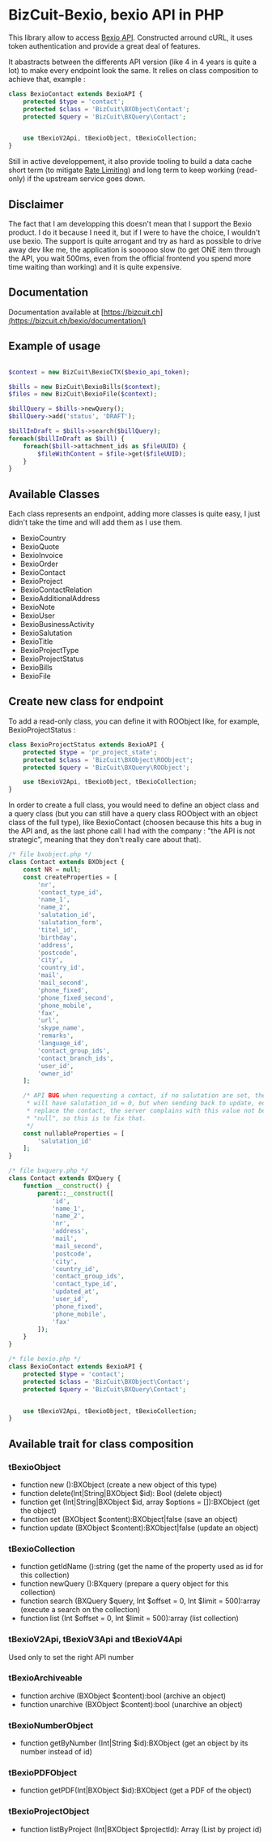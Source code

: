 # BizCuit-Bexio, bexio API in PHP

This library allow to access [Bexio API](https://docs.bexio.com/). Constructed
arround cURL, it uses token authentication and provide a great deal of features.

It abastracts between the differents API version (like 4 in 4 years is quite
a lot) to make every endpoint look the same. It relies on class composition to
achieve that, example :

```php
class BexioContact extends BexioAPI {
	protected $type = 'contact';
	protected $class = 'BizCuit\BXObject\Contact';
	protected $query = 'BizCuit\BXQuery\Contact';


	use tBexioV2Api, tBexioObject, tBexioCollection;
}
```

Still in active developpement, it also provide tooling to build a data cache
short term (to mitigate [Rate Limiting](https://docs.bexio.com/#section/API-basics/Rate-Limiting))
and long term to keep working (read-only) if the upstream service goes down.

## Disclaimer

The fact that I am developping this doesn't mean that I support the Bexio product. 
I do it because I need it, but if I were to have the choice, I wouldn't use bexio.
The support is quite arrogant and try as hard as possible to drive away dev like
me, the application is soooooo slow (to get ONE item through the API, you wait
500ms, even from the official frontend you spend more time waiting than 
working) and it is quite expensive.

## Documentation

Documentation available at [https://bizcuit.ch](https://bizcuit.ch/bexio/documentation/)

## Example of usage

```php

$context = new BizCuit\BexioCTX($bexio_api_token);

$bills = new BizCuit\BexioBills($context);
$files = new BizCuit\BexioFile($context);

$billQuery = $bills->newQuery();
$billQuery->add('status', 'DRAFT');

$billInDraft = $bills->search($billQuery);
foreach($billInDraft as $bill) {
    foreach($bill->attachment_ids as $fileUUID) {
        $fileWithContent = $file->get($fileUUID);
    }
}
```

## Available Classes

Each class represents an endpoint, adding more classes is quite easy, I just 
didn't take the time and will add them as I use them.

 - BexioCountry
 - BexioQuote
 - BexioInvoice
 - BexioOrder
 - BexioContact
 - BexioProject
 - BexioContactRelation
 - BexioAdditionalAddress
 - BexioNote
 - BexioUser
 - BexioBusinessActivity
 - BexioSalutation
 - BexioTitle
 - BexioProjectType
 - BexioProjectStatus
 - BexioBills
 - BexioFile

## Create new class for endpoint

To add a read-only class, you can define it with ROObject like, for example,
BexioProjectStatus :

```php
class BexioProjectStatus extends BexioAPI {
	protected $type = 'pr_project_state';
	protected $class = 'BizCuit\BXObject\ROObject';
	protected $query = 'BizCuit\BXQuery\ROObject';

	use tBexioV2Api, tBexioObject, tBexioCollection;
}
```
In order to create a full class, you would need to define an object class and 
a query class (but you can still have a query class ROObject with an object 
class of the full type), like BexioContact (choosen because this hits a bug in
the API and, as the last phone call I had with the company : "the API is not
strategic", meaning that they don't really care about that).

```php
/* file bxobject.php */
class Contact extends BXObject {
    const NR = null;
    const createProperties = [
        'nr',
        'contact_type_id',
        'name_1',
        'name_2',
        'salutation_id',
        'salutation_form',
        'titel_id',
        'birthday',
        'address',
        'postcode',
        'city',
        'country_id',
        'mail',
        'mail_second',
        'phone_fixed',
        'phone_fixed_second',
        'phone_mobile',
        'fax',
        'url',
        'skype_name',
        'remarks',
        'language_id',
        'contact_group_ids',
        'contact_branch_ids',
        'user_id',
        'owner_id'
    ];

    /* API BUG when requesting a contact, if no salutation are set, the result
     * will have salutation_id = 0, but when sending back to update, edit or
     * replace the contact, the server complains with this value not being to
     * "null", so this is to fix that.
     */
    const nullableProperties = [
        'salutation_id'
    ];
}

/* file bxquery.php */
class Contact extends BXQuery {
	function __construct() {
		parent::__construct([
			'id',
			'name_1',
			'name_2',
			'nr',
			'address',
			'mail',
			'mail_second',
			'postcode',
			'city',
			'country_id',
			'contact_group_ids',
			'contact_type_id',
			'updated_at',
			'user_id',
			'phone_fixed',
			'phone_mobile',
			'fax'
		]);
	}
}

/* file bexio.php */
class BexioContact extends BexioAPI {
	protected $type = 'contact';
	protected $class = 'BizCuit\BXObject\Contact';
	protected $query = 'BizCuit\BXQuery\Contact';


	use tBexioV2Api, tBexioObject, tBexioCollection;
}
```

## Available trait for class composition

### tBexioObject

 - function new ():BXObject (create a new object of this type)
 - function delete(Int|String|BXObject $id): Bool (delete object)
 - function get (Int|String|BXObject $id, array $options = []):BXObject (get the object)
 - function set (BXObject $content):BXObject|false (save an object)
 - function update (BXObject $content):BXObject|false (update an object)

### tBexioCollection 
 
 - function getIdName ():string (get the name of the property used as id for this collection)
 - function newQuery ():BXquery (prepare a query object for this collection)
 - function search (BXQuery $query, Int $offset = 0, Int $limit = 500):array (execute a search on the collection)
 - function list (Int $offset = 0, Int $limit = 500):array (list collection)

### tBexioV2Api, tBexioV3Api and tBexioV4Api

Used only to set the right API number

### tBexioArchiveable
 - function archive (BXObject $content):bool (archive an object)
 - function unarchive (BXObject $content):bool (unarchive an object)

### tBexioNumberObject
 - function getByNumber (Int|String $id):BXObject (get an object by its number instead of id)

### tBexioPDFObject
 - 	function getPDF(Int|BXObject $id):BXObject (get a PDF of the object)

### tBexioProjectObject
 - function listByProject (Int|BXObject $projectId): Array (List by project id)